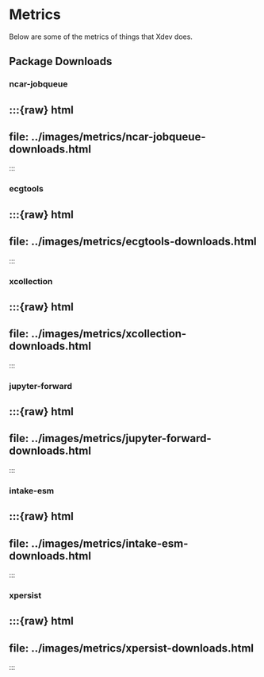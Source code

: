 # Metrics

Below are some of the metrics of things that Xdev does.

## Package Downloads

### ncar-jobqueue

:::{raw} html
---
file: ../images/metrics/ncar-jobqueue-downloads.html
---
:::


### ecgtools

:::{raw} html
---
file: ../images/metrics/ecgtools-downloads.html
---
:::


### xcollection

:::{raw} html
---
file: ../images/metrics/xcollection-downloads.html
---
:::


### jupyter-forward

:::{raw} html
---
file: ../images/metrics/jupyter-forward-downloads.html
---
:::


### intake-esm

:::{raw} html
---
file: ../images/metrics/intake-esm-downloads.html
---
:::


### xpersist

:::{raw} html
---
file: ../images/metrics/xpersist-downloads.html
---
:::
